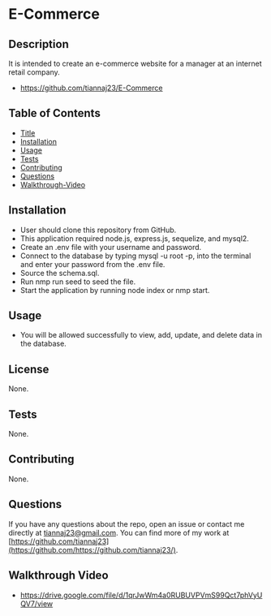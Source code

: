 # E-Commerce

## Description
It is intended to create an e-commerce website for a manager at an internet retail company.

- https://github.com/tiannaj23/E-Commerce


## Table of Contents
- [Title](#title)
- [Installation](#installation)
- [Usage](#usage)
- [Tests](#tests)
- [Contributing](#contributing)
- [Questions](#questions)
- [Walkthrough-Video](#walkthrough-video)


## Installation
- User should clone this repository from GitHub.
- This application required node.js, express.js, sequelize, and mysql2.
- Create an .env file with your username and password.
- Connect to the database by typing mysql -u root -p, into the terminal and enter your password from the .env file.
- Source the schema.sql.
- Run nmp run seed to seed the file.
- Start the application by running node index or nmp start.

## Usage
- You will be allowed successfully to view, add, update, and delete data in the database.

## License
None.

## Tests
None.

## Contributing
None.

## Questions
If you have any questions about the repo, open an issue or contact me directly at tiannaj23@gmail.com. You can find more of my work at [https://github.com/tiannaj23](https://github.com/https://github.com/tiannaj23/).

## Walkthrough Video

- https://drive.google.com/file/d/1qrJwWm4a0RUBUVPVmS99Qct7phVyUQV7/view






